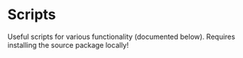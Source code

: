 # Scripts

Useful scripts for various functionality (documented below). Requires installing the source package locally!

